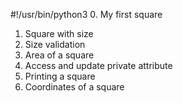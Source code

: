 #!/usr/bin/python3
0. My first square
1. Square with size
2. Size validation
3. Area of a square
4. Access and update private attribute
5. Printing a square
6. Coordinates of a square
